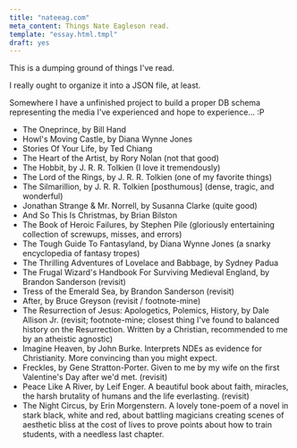 ```yaml
---
title: "nateeag.com"
meta_content: Things Nate Eagleson read.
template: "essay.html.tmpl"
draft: yes
---
```


This is a dumping ground of things I've read.

I really ought to organize it into a JSON file, at least.

Somewhere I have a unfinished project to build a proper DB schema representing
the media I've experienced and hope to experience... :P

* The Oneprince, by Bill Hand
* Howl's Moving Castle, by Diana Wynne Jones
* Stories Of Your Life, by Ted Chiang
* The Heart of the Artist, by Rory Nolan (not that good)
* The Hobbit, by J. R. R. Tolkien (I love it tremendously)
* The Lord of the Rings, by J. R. R. Tolkien (one of my favorite things)
* The Silmarillion, by J. R. R. Tolkien [posthumous] (dense, tragic, and wonderful)
* Jonathan Strange & Mr. Norrell, by Susanna Clarke (quite good)
* And So This Is Christmas, by Brian Bilston
* The Book of Heroic Failures, by Stephen Pile (gloriously entertaining collection of screwups, misses, and errors)
* The Tough Guide To Fantasyland, by Diana Wynne Jones (a snarky encyclopedia of fantasy tropes)
* The Thrilling Adventures of Lovelace and Babbage, by Sydney Padua
* The Frugal Wizard's Handbook For Surviving Medieval England, by Brandon Sanderson (revisit)
* Tress of the Emerald Sea, by Brandon Sanderson (revisit)
* After, by Bruce Greyson (revisit / footnote-mine)
* The Resurrection of Jesus: Apologetics, Polemics, History, by Dale Allison Jr. (revisit; footnote-mine; closest thing I've found to balanced history on the Resurrection. Written by a Christian, recommended to me by an atheistic agnostic)
* Imagine Heaven, by John Burke. Interprets NDEs as evidence for Christianity. More convincing than you might expect.
* Freckles, by Gene Stratton-Porter. Given to me by my wife on the first Valentine's Day after we'd met. (revisit)
* Peace Like A River, by Leif Enger. A beautiful book about faith, miracles, the harsh brutality of humans and the life everlasting. (revisit)
* The Night Circus, by Erin Morgenstern. A lovely tone-poem of a novel in stark black, white and red, about battling magicians creating scenes of aesthetic bliss at the cost of lives to prove points about how to train students, with a needless last chapter.
